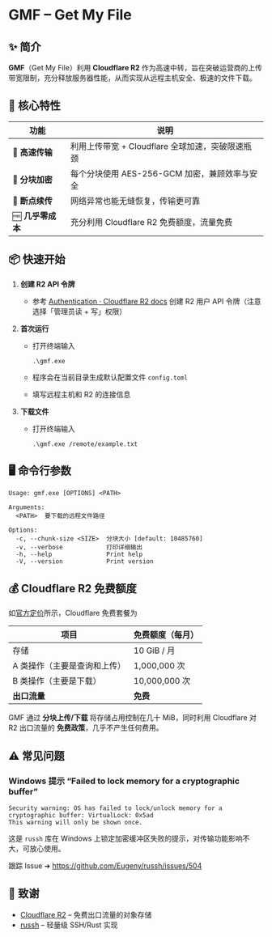 # GMF – Get My File

## ✨ 简介

**GMF**（Get My File）利用 **Cloudflare R2** 作为高速中转，旨在突破运营商的上传带宽限制，充分释放服务器性能，从而实现从远程主机安全、极速的文件下载。

## 🔑 核心特性

| 功能             | 说明                                             |
| ---------------- | ------------------------------------------------ |
| 🚀 **高速传输**   | 利用上传带宽 + Cloudflare 全球加速，突破限速瓶颈 |
| 🔐 **分块加密**   | 每个分块使用 AES-256-GCM 加密，兼顾效率与安全    |
| 🔄 **断点续传**   | 网络异常也能无缝恢复，传输更可靠                 |
| 🆓 **几乎零成本** | 充分利用 Cloudflare R2 免费额度，流量免费        |

## 📦 快速开始

1. **创建 R2 API 令牌**  

   - 参考 [Authentication · Cloudflare R2 docs](https://developers.cloudflare.com/r2/api/tokens/) 创建 R2 用户 API 令牌（注意选择「管理员读 + 写」权限）

2. **首次运行** 

   - 打开终端输入

     ```
     .\gmf.exe
     ```

   - 程序会在当前目录生成默认配置文件 `config.toml`

   - 填写远程主机和 R2 的连接信息

3. **下载文件**

   - 打开终端输入

     ```
     .\gmf.exe /remote/example.txt
     ```

## 🖥️ 命令行参数

```
Usage: gmf.exe [OPTIONS] <PATH>

Arguments:
  <PATH>  要下载的远程文件路径

Options:
  -c, --chunk-size <SIZE>  分块大小 [default: 10485760]
  -v, --verbose            打印详细输出
  -h, --help               Print help
  -V, --version            Print version
```

## 💰 Cloudflare R2 免费额度

如[官方定价](https://developers.cloudflare.com/r2/pricing/#free-tier)所示，Cloudflare 免费套餐为

| 项目                         | 免费额度（每月） |
| ---------------------------- | ---------------- |
| 存储                         | 10 GiB / 月      |
| A 类操作（主要是查询和上传） | 1,000,000 次     |
| B 类操作（主要是下载）       | 10,000,000 次    |
| **出口流量**                 | **免费**         |

GMF 通过 **分块上传/下载** 将存储占用控制在几十 MiB，同时利用 Cloudflare 对 R2 出口流量的 **免费政策**，几乎不产生任何费用。

## ⚠️ 常见问题

### Windows 提示 “Failed to lock memory for a cryptographic buffer”

```
Security warning: OS has failed to lock/unlock memory for a cryptographic buffer: VirtualLock: 0x5ad
This warning will only be shown once.
```

这是 `russh` 库在 Windows 上锁定加密缓冲区失败的提示，对传输功能影响不大，可放心使用。

跟踪 Issue ➜ https://github.com/Eugeny/russh/issues/504

## 🙏 致谢

- [Cloudflare R2](https://developers.cloudflare.com/r2/) – 免费出口流量的对象存储
- [russh](https://github.com/Eugeny/russh) – 轻量级 SSH/Rust 实现